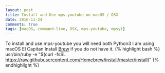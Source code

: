 ```yaml
---
layout: post
title: Install and Use mps-youtube on macOS / OSX
date: 2016-11-24
comments: true
tags: [macOS, command-line, OSX, mps-youtube, mpsyt]
---
```

To install and use mps-youtube you will need both Python3
I am using macOS El Capitan
Install [Brew](http://brew.sh) if you do not have it.
{% highlight bash %}
usr/bin/ruby -e "$(curl -fsSL https://raw.githubusercontent.com/Homebrew/install/master/install)"
{% endhighlight %}
